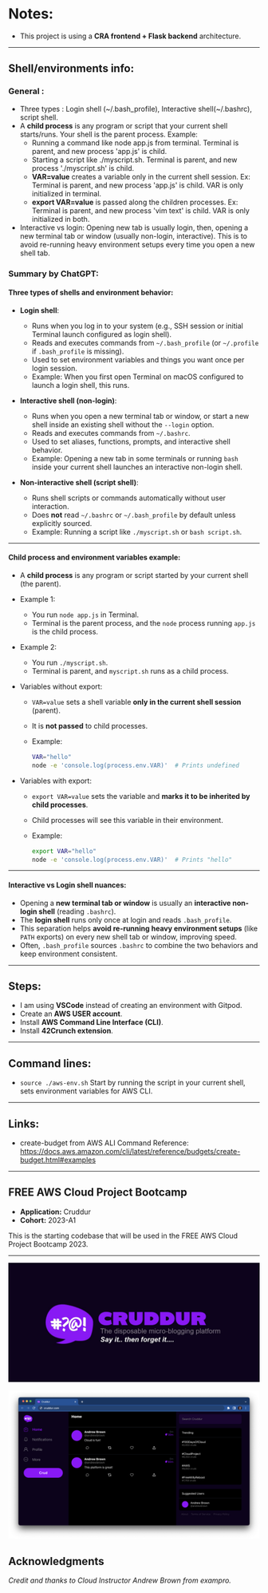 # Notes:

* This project is using a **CRA frontend + Flask backend** architecture.

---
## Shell/environments info:
### General :
- Three types : Login shell (~/.bash_profile), Interactive shell(~/.bashrc), script shell.
- A **child process** is any program or script that your current shell starts/runs. Your shell is the parent process. Example:
  - Running a command like node app.js from terminal. Terminal is parent, and new process 'app.js' is child.
  - Starting a script like ./myscript.sh. Terminal is parent, and new process './myscript.sh' is child.
  - **VAR=value** creates a variable only in the current shell session. Ex: Terminal is parent, and new process 'app.js' is child. VAR is only initialized in terminal.
  - **export VAR=value** is passed along the children processes. Ex: Terminal is parent, and new process 'vim text' is child. VAR is only initialized in both.
- Interactive vs login: Opening new tab is usually login, then, opening a new terminal tab or window (usually non-login, interactive). This is to avoid re-running heavy environment 
setups every time you open a new shell tab.

### Summary by ChatGPT:
#### Three types of shells and environment behavior:

* **Login shell**:

  * Runs when you log in to your system (e.g., SSH session or initial Terminal launch configured as login shell).
  * Reads and executes commands from `~/.bash_profile` (or `~/.profile` if `.bash_profile` is missing).
  * Used to set environment variables and things you want once per login session.
  * Example: When you first open Terminal on macOS configured to launch a login shell, this runs.

* **Interactive shell (non-login)**:

  * Runs when you open a new terminal tab or window, or start a new shell inside an existing shell without the `--login` option.
  * Reads and executes commands from `~/.bashrc`.
  * Used to set aliases, functions, prompts, and interactive shell behavior.
  * Example: Opening a new tab in some terminals or running `bash` inside your current shell launches an interactive non-login shell.

* **Non-interactive shell (script shell)**:

  * Runs shell scripts or commands automatically without user interaction.
  * Does **not** read `~/.bashrc` or `~/.bash_profile` by default unless explicitly sourced.
  * Example: Running a script like `./myscript.sh` or `bash script.sh`.

---

#### Child process and environment variables example:

* A **child process** is any program or script started by your current shell (the parent).

* Example 1:

  * You run `node app.js` in Terminal.
  * Terminal is the parent process, and the `node` process running `app.js` is the child process.

* Example 2:

  * You run `./myscript.sh`.
  * Terminal is parent, and `myscript.sh` runs as a child process.

* Variables without export:

  * `VAR=value` sets a shell variable **only in the current shell session** (parent).
  * It is **not passed** to child processes.
  * Example:

    ```bash
    VAR="hello"
    node -e 'console.log(process.env.VAR)'  # Prints undefined
    ```

* Variables with export:

  * `export VAR=value` sets the variable and **marks it to be inherited by child processes**.
  * Child processes will see this variable in their environment.
  * Example:

    ```bash
    export VAR="hello"
    node -e 'console.log(process.env.VAR)'  # Prints "hello"
    ```

---

#### Interactive vs Login shell nuances:

* Opening a **new terminal tab or window** is usually an **interactive non-login shell** (reading `.bashrc`).
* The **login shell** runs only once at login and reads `.bash_profile`.
* This separation helps **avoid re-running heavy environment setups** (like `PATH` exports) on every new shell tab or window, improving speed.
* Often, `.bash_profile` sources `.bashrc` to combine the two behaviors and keep environment consistent.


---

## Steps:

* I am using **VSCode** instead of creating an environment with Gitpod.
* Create an **AWS USER account**.
* Install **AWS Command Line Interface (CLI)**.
* Install **42Crunch extension**.

---

## Command lines:

* `source ./aws-env.sh`
  Start by running the script in your current shell, sets environment variables for AWS CLI.
---

## Links:
* create-budget from AWS ALI Command Reference:
https://docs.aws.amazon.com/cli/latest/reference/budgets/create-budget.html#examples

---

## FREE AWS Cloud Project Bootcamp

* **Application:** Cruddur
* **Cohort:** 2023-A1

This is the starting codebase that will be used in the FREE AWS Cloud Project Bootcamp 2023.

---

![Cruddur Graphic](_docs/assets/cruddur-banner.jpg)

![Cruddur Screenshot](_docs/assets/cruddur-screenshot.png)

## Acknowledgments

*Credit and thanks to Cloud Instructor Andrew Brown from exampro.*
